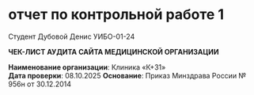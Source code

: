 # отчет по контрольной работе 1
Студент Дубовой Денис УИБО-01-24

__ЧЕК-ЛИСТ АУДИТА САЙТА МЕДИЦИНСКОЙ ОРГАНИЗАЦИИ__

__Наименование организации__: Клиника «К+31»  
__Дата проверки__: 08.10.2025
__Основание__: Приказ Минздрава России № 956н от 30.12.2014

